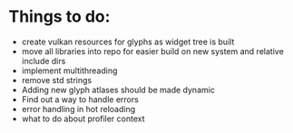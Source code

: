 # Things to do:

* create vulkan resources for glyphs as widget tree is built
* move all libraries into repo for easier build on new system and relative include dirs
* implement multithreading
* remove std strings
* Adding new glyph atlases should be made dynamic
* Find out a way to handle errors
* error handling in hot reloading
* what to do about profiler context
